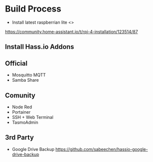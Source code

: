 # Build Process

* Install latest raspberrian lite
<<Link and description>>

https://community.home-assistant.io/t/rpi-4-installation/123514/87

## Install Hass.io Addons
## Official
* Mosquitto MQTT
* Samba Share
## Comunity
* Node Red
* Portainer
* SSH + Web Terminal
* TasmoAdmin
## 3rd Party
* Google Drive Backup
https://github.com/sabeechen/hassio-google-drive-backup


